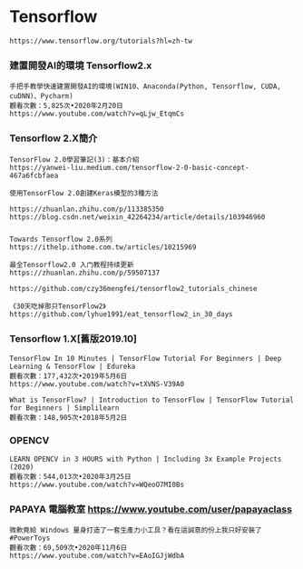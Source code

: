 # Tensorflow
```
https://www.tensorflow.org/tutorials?hl=zh-tw

```
### 建置開發AI的環境 Tensorflow2.x
```
手把手教學快速建置開發AI的環境(WIN10、Anaconda(Python, Tensorflow, CUDA, cuDNN)、Pycharm)
觀看次數：5,825次•2020年2月20日
https://www.youtube.com/watch?v=qLjw_EtqmCs
```
### Tensorflow 2.X簡介
```
TensorFlow 2.0學習筆記(3)：基本介紹
https://yanwei-liu.medium.com/tensorflow-2-0-basic-concept-467a6fcbfaea
```
```
使用TensorFlow 2.0創建Keras模型的3種方法

https://zhuanlan.zhihu.com/p/113385350
https://blog.csdn.net/weixin_42264234/article/details/103946960
```

###
```
Towards Tensorflow 2.0系列
https://ithelp.ithome.com.tw/articles/10215969
```
```
最全Tensorflow2.0 入门教程持续更新
https://zhuanlan.zhihu.com/p/59507137

https://github.com/czy36mengfei/tensorflow2_tutorials_chinese
```
```
《30天吃掉那只TensorFlow2》
https://github.com/lyhue1991/eat_tensorflow2_in_30_days
```
### Tensorflow 1.X[舊版2019.10]
```
TensorFlow In 10 Minutes | TensorFlow Tutorial For Beginners | Deep Learning & TensorFlow | Edureka
觀看次數：177,432次•2019年5月6日
https://www.youtube.com/watch?v=tXVNS-V39A0
```
```
What is TensorFlow? | Introduction to TensorFlow | TensorFlow Tutorial for Beginners | Simplilearn
觀看次數：148,905次•2018年5月2日
```

### OPENCV 
```
LEARN OPENCV in 3 HOURS with Python | Including 3x Example Projects (2020)
觀看次數：544,013次•2020年3月25日
https://www.youtube.com/watch?v=WQeoO7MI0Bs
```
### PAPAYA 電腦教室 https://www.youtube.com/user/papayaclass
```
微軟竟給 Windows 量身打造了一套生產力小工具？看在這誠意的份上我只好安裝了 #PowerToys
觀看次數：69,509次•2020年11月6日
https://www.youtube.com/watch?v=EAoIGJjWdbA
```
